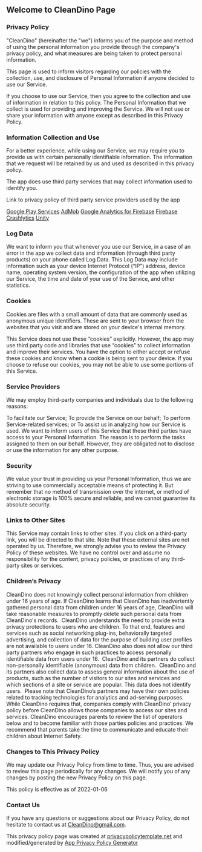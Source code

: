 ## Welcome to CleanDino Page

### Privacy Policy

"CleanDino" (hereinafter the "we") informs you of the purpose and method of using the personal information you provide through the company's privacy policy, and what measures are being taken to protect personal information.

This page is used to inform visitors regarding our policies with the collection, use, and disclosure of Personal Information if anyone decided to use our Service.

If you choose to use our Service, then you agree to the collection and use of information in relation to this policy. The Personal Information that we collect is used for providing and improving the Service. We will not use or share your information with anyone except as described in this Privacy Policy.

### Information Collection and Use

For a better experience, while using our Service, we may require you to provide us with certain personally identifiable information. The information that we request will be retained by us and used as described in this privacy policy.

The app does use third party services that may collect information used to identify you.

Link to privacy policy of third party service providers used by the app

[Google Play Services](https://policies.google.com/privacy)
[AdMob](https://support.google.com/admob/answer/6128543?hl=en)
[Google Analytics for Firebase](https://firebase.google.com/policies/analytics)
[Firebase Crashlytics](https://firebase.google.com/support/privacy/)
[Unity](https://unity3d.com/legal/privacy-policy)

### Log Data

We want to inform you that whenever you use our Service, in a case of an error in the app we collect data and information (through third party products) on your phone called Log Data. This Log Data may include information such as your device Internet Protocol (“IP”) address, device name, operating system version, the configuration of the app when utilizing our Service, the time and date of your use of the Service, and other statistics.

### Cookies

Cookies are files with a small amount of data that are commonly used as anonymous unique identifiers. These are sent to your browser from the websites that you visit and are stored on your device's internal memory.

This Service does not use these “cookies” explicitly. However, the app may use third party code and libraries that use “cookies” to collect information and improve their services. You have the option to either accept or refuse these cookies and know when a cookie is being sent to your device. If you choose to refuse our cookies, you may not be able to use some portions of this Service.

### Service Providers

We may employ third-party companies and individuals due to the following reasons:

To facilitate our Service;
To provide the Service on our behalf;
To perform Service-related services; or
To assist us in analyzing how our Service is used.
We want to inform users of this Service that these third parties have access to your Personal Information. The reason is to perform the tasks assigned to them on our behalf. However, they are obligated not to disclose or use the information for any other purpose.

### Security

We value your trust in providing us your Personal Information, thus we are striving to use commercially acceptable means of protecting it. But remember that no method of transmission over the internet, or method of electronic storage is 100% secure and reliable, and we cannot guarantee its absolute security.

### Links to Other Sites

This Service may contain links to other sites. If you click on a third-party link, you will be directed to that site. Note that these external sites are not operated by us. Therefore, we strongly advise you to review the Privacy Policy of these websites. We have no control over and assume no responsibility for the content, privacy policies, or practices of any third-party sites or services.

### Children’s Privacy

CleanDino does not knowingly collect personal information from children under 16 years of age. If CleanDino learns that CleanDino has inadvertently gathered personal data from children under 16 years of age, CleanDino will take reasonable measures to promptly delete such personal data from CleanDino's records. ​ CleanDino understands the need to provide extra privacy protections to users who are children. To that end, features and services such as social networking plug-ins, behaviorally targeted advertising, and collection of data for the purpose of building user profiles are not available to users under 16. CleanDino also does not allow our third party partners who engage in such practices to access personally identifiable data from users under 16. ​ CleanDino and its partners do collect non-personally identifiable (anonymous) data from children. ​ CleanDino and its partners also collect data to assess general information about the use of products, such as the number of visitors to our sites and services and which sections of a site or service are popular. This data does not identify users. ​ Please note that CleanDino’s partners may have their own policies related to tracking technologies for analytics and ad-serving purposes. While CleanDino requires that, companies comply with CleanDino’ privacy policy before CleanDino allows those companies to access our sites and services. CleanDino encourages parents to review the list of operators below and to become familiar with those parties policies and practices. ​ We recommend that parents take the time to communicate and educate their children about Internet Safety.

### Changes to This Privacy Policy

We may update our Privacy Policy from time to time. Thus, you are advised to review this page periodically for any changes. We will notify you of any changes by posting the new Privacy Policy on this page.

This policy is effective as of 2022-01-06

### Contact Us

If you have any questions or suggestions about our Privacy Policy, do not hesitate to contact us at CleanDino@gmail.com.

This privacy policy page was created at [privacypolicytemplate.net](https://www.privacypolicytemplate.net/) and modified/generated by [App Privacy Policy Generator](https://app-privacy-policy-generator.nisrulz.com/)
